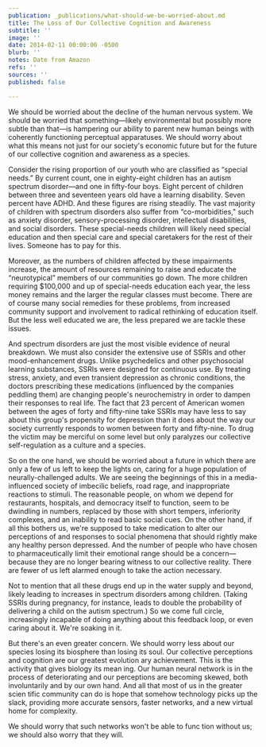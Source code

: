 ```yaml
---
publication: _publications/what-should-we-be-worried-about.md
title: The Loss of Our Collective Cognition and Awareness
subtitle: ''
image: ''
date: 2014-02-11 00:00:00 -0500
blurb: ''
notes: Date from Amazon
refs: ''
sources: ''
published: false

---
```

We should be worried about the decline of the human nervous system. We should be worried that something—likely environmental but possibly more subtle than that—is hampering our ability to parent new human beings with coherently functioning perceptual apparatuses. We should worry about what this means not just for our society's economic future but for the future of our collective cognition and awareness as a species.

Consider the rising proportion of our youth who are classified as “special needs.” By current count, one in eighty-eight children has an autism spectrum disorder—and one in fifty-four boys. Eight percent of children between three and seventeen years old have a learning disability. Seven percent have ADHD. And these figures are rising steadily. The vast majority of children with spectrum disorders also suffer from “co-morbidities," such as anxiety disorder, sensory-processing disorder, intellectual disabilities, and social disorders. These special-needs children will likely need special education and then special care and special caretakers for the rest of their lives. Someone has to pay for this.

Moreover, as the numbers of children affected by these impairments increase, the amount of resources remaining to raise and educate the “neurotypical” members of our communities go down. The more children requiring $100,000 and up of special-needs education each year, the less money remains and the larger the regular classes must become. There are of course many social remedies for these problems, from increased community support and involvement to radical rethinking of education itself. But the less well educated we are, the less prepared we are tackle these issues.

And spectrum disorders are just the most visible evidence of neural breakdown. We must also consider the extensive use of SSRIs and other mood-enhancement drugs. Unlike psychedelics and other psychosocial learning substances, SSRIs were designed for continuous use. By treating stress, anxiety, and even transient depression as chronic conditions, the doctors prescribing these medications (influenced by the companies peddling them) are changing people's neurochemistry in order to dampen their responses to real life. The fact that 23 percent of American women between the ages of forty and fifty-nine take SSRIs may have less to say about this group's propensity for depression than it does about the way our society currently responds to women between forty and fifty-nine. To drug the victim may be merciful on some level but only paralyzes our collective self-regulation as a culture and a species.

So on the one hand, we should be worried about a future in which there are only a few of us left to keep the lights on, caring for a huge population of neurally-challenged adults. We are seeing the beginnings of this in a media-influenced society of imbecilic beliefs, road rage, and inappropriate reactions to stimuli. The reasonable people, on whom we depend for restaurants, hospitals, and democracy itself to function, seem to be dwindling in numbers, replaced by those with short tempers, inferiority complexes, and an inability to read basic social cues. On the other hand, if all this bothers us, we're supposed to take medication to alter our perceptions of and responses to social phenomena that should rightly make any healthy person depressed. And the number of people who have chosen to pharmaceutically limit their emotional range should be a concern—because they are no longer bearing witness to our collective reality. There are fewer of us left alarmed enough to take the action necessary.

Not to mention that all these drugs end up in the water supply and beyond, likely leading to increases in spectrum disorders among children. (Taking SSRIs during pregnancy, for instance, leads to double the probability of delivering a child on the autism spectrum.) So we come full circle, increasingly incapable of doing anything about this feedback loop, or even caring about it. We're soaking in it.

But there's an even greater concern. We should worry less about our species losing its biosphere than losing its soul. Our collective perceptions and cognition are our greatest evolution ary achievement. This is the activity that gives biology its mean ing. Our human neural network is in the process of deteriorating and our perceptions are becoming skewed, both involuntarily and by our own hand. And all that most of us in the greater scien tific community can do is hope that somehow technology picks up the slack, providing more accurate sensors, faster networks, and a new virtual home for complexity.

We should worry that such networks won't be able to func tion without us; we should also worry that they will.